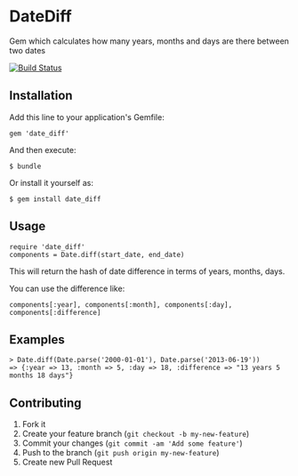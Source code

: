 # DateDiff

Gem which calculates how many years, months and days are there between two dates

[![Build Status](https://travis-ci.org/nithinstany/date_diff.png?branch=master)](https://travis-ci.org/nithinstany/date_diff)

## Installation

Add this line to your application's Gemfile:

    gem 'date_diff'

And then execute:

    $ bundle

Or install it yourself as:

    $ gem install date_diff

## Usage

    require 'date_diff'
    components = Date.diff(start_date, end_date)
  
  This will return the hash of date difference in terms of years, months, days.

  You can use the difference like:
  
    components[:year], components[:month], components[:day], components[:difference]
  
## Examples
    > Date.diff(Date.parse('2000-01-01'), Date.parse('2013-06-19'))
    => {:year => 13, :month => 5, :day => 18, :difference => "13 years 5 months 18 days"}
  
## Contributing

1. Fork it
2. Create your feature branch (`git checkout -b my-new-feature`)
3. Commit your changes (`git commit -am 'Add some feature'`)
4. Push to the branch (`git push origin my-new-feature`)
5. Create new Pull Request
